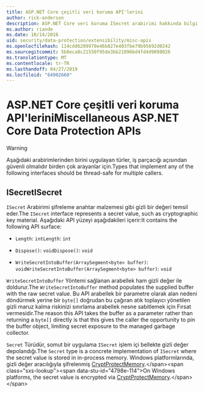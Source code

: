 ```yaml
---
title: ASP.NET Core çeşitli veri koruma API'lerini
author: rick-anderson
description: ASP.NET Core veri koruma ISecret arabirimi hakkında bilgi edinin.
ms.author: riande
ms.date: 10/14/2016
uid: security/data-protection/extensibility/misc-apis
ms.openlocfilehash: 114cdd6209970e46b827e403fbe79b95692d0242
ms.sourcegitcommit: 5b0eca8c21550f95de3bb21096bd4fd4d9098026
ms.translationtype: MT
ms.contentlocale: tr-TR
ms.lasthandoff: 04/27/2019
ms.locfileid: "64902660"
---
```

# <a name="miscellaneous-aspnet-core-data-protection-apis"></a><span data-ttu-id="4798e-103">ASP.NET Core çeşitli veri koruma API'lerini</span><span class="sxs-lookup"><span data-stu-id="4798e-103">Miscellaneous ASP.NET Core Data Protection APIs</span></span>

<a name="data-protection-extensibility-mics-apis"></a>

>[!WARNING]
> <span data-ttu-id="4798e-104">Aşağıdaki arabirimlerinden birini uygulayan türler, iş parçacığı açısından güvenli olmalıdır birden çok arayanlar için.</span><span class="sxs-lookup"><span data-stu-id="4798e-104">Types that implement any of the following interfaces should be thread-safe for multiple callers.</span></span>

## <a name="isecret"></a><span data-ttu-id="4798e-105">ISecret</span><span class="sxs-lookup"><span data-stu-id="4798e-105">ISecret</span></span>

<span data-ttu-id="4798e-106">`ISecret` Arabirimi şifreleme anahtar malzemesi gibi gizli bir değeri temsil eder.</span><span class="sxs-lookup"><span data-stu-id="4798e-106">The `ISecret` interface represents a secret value, such as cryptographic key material.</span></span> <span data-ttu-id="4798e-107">Aşağıdaki API yüzeyi aşağıdakileri içerir:</span><span class="sxs-lookup"><span data-stu-id="4798e-107">It contains the following API surface:</span></span>

* <span data-ttu-id="4798e-108">`Length`: `int`</span><span class="sxs-lookup"><span data-stu-id="4798e-108">`Length`: `int`</span></span>

* <span data-ttu-id="4798e-109">`Dispose()`: `void`</span><span class="sxs-lookup"><span data-stu-id="4798e-109">`Dispose()`: `void`</span></span>

* <span data-ttu-id="4798e-110">`WriteSecretIntoBuffer(ArraySegment<byte> buffer)`: `void`</span><span class="sxs-lookup"><span data-stu-id="4798e-110">`WriteSecretIntoBuffer(ArraySegment<byte> buffer)`: `void`</span></span>

<span data-ttu-id="4798e-111">`WriteSecretIntoBuffer` Yöntemi sağlanan arabellek ham gizli değer ile doldurur.</span><span class="sxs-lookup"><span data-stu-id="4798e-111">The `WriteSecretIntoBuffer` method populates the supplied buffer with the raw secret value.</span></span> <span data-ttu-id="4798e-112">Bu API arabellek bir parametre olarak alan nedeni döndürmek yerine bir `byte[]` doğrudan bu çağıran atık toplayıcı yönetilen gizli maruz kalma riskinizi sınırlama arabellek nesne sabitlemek için Fırsat vermesidir.</span><span class="sxs-lookup"><span data-stu-id="4798e-112">The reason this API takes the buffer as a parameter rather than returning a `byte[]` directly is that this gives the caller the opportunity to pin the buffer object, limiting secret exposure to the managed garbage collector.</span></span>

<span data-ttu-id="4798e-113">`Secret` Türüdür, somut bir uygulama `ISecret` işlem içi bellekte gizli değer depolandığı.</span><span class="sxs-lookup"><span data-stu-id="4798e-113">The `Secret` type is a concrete implementation of `ISecret` where the secret value is stored in in-process memory.</span></span> <span data-ttu-id="4798e-114">Windows platformlarında, gizli değer aracılığıyla şifrelenmiş [CryptProtectMemory](https://msdn.microsoft.com/library/windows/desktop/aa380262(v=vs.85).aspx).</span><span class="sxs-lookup"><span data-stu-id="4798e-114">On Windows platforms, the secret value is encrypted via [CryptProtectMemory](https://msdn.microsoft.com/library/windows/desktop/aa380262(v=vs.85).aspx).</span></span>
